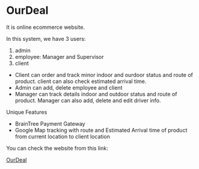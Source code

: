 # OurDeal

It is online ecommerce website.

In this system, we have 3 users:
1. admin
2. employee: Manager and Supervisor
3. client

- Client can order and track minor indoor and ourdoor status and route of product. client can also check estimated arrival time.
- Admin can add, delete employee and client
- Manager can track details indoor and outdoor status and route of product. Manager can also add, delete and edit driver info.

Unique Features
- BrainTree Payment Gateway
- Google Map tracking with route and Estimated Arrival time of product from current location to client location

You can check the website from this link:

[OurDeal](http://ourdeal.bid/)
